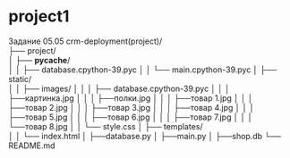 # project1
Задание 05.05
crm-deployment(project)/          
├── project/               
│   ├── __pycache__/        
│   │   ├── database.cpython-39.pyc 
│   │   └── main.cpython-39.pyc
│   ├── static/         
│   │   ├── images/
│   │   │   ├── database.cpython-39.pyc 
│   │   │   ├──картинка.jpg
│   │   │   ├──полки.jpg
│   │   │   ├──товар 1.jpg
│   │   │   ├──товар 2.jpg
│   │   │   ├──товар 3.jpg
│   │   │   ├──товар 4.jpg
│   │   │   ├──товар 5.jpg
│   │   │   ├──товар 6.jpg
│   │   │   ├──товар 7.jpg
│   │   │   └──товар 8.jpg
│   │   └── style.css
│   ├── templates/         
│   │   └── index.html
│   ├──database.py
│   ├──main.py
│   ├──shop.db
└── README.md         
